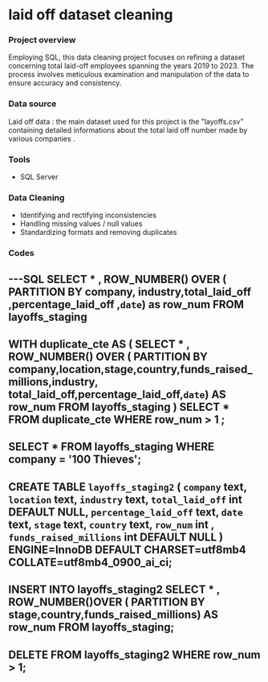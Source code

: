# laid off dataset cleaning

### Project overview 
Employing SQL, this data cleaning project focuses on refining a dataset concerning total laid-off employees spanning the years 2019 to 2023. The process involves meticulous examination and manipulation of the data to ensure accuracy and consistency.

### Data source 
Laid off data : the main dataset used for this project is the "layoffs.csv" containing detailed informations about the total laid off number made by various companies .

### Tools 
- SQL Server

### Data Cleaning 
- Identifying and rectifying inconsistencies
- Handling missing values / null values
- Standardizing formats and removing duplicates

### Codes

---SQL
SELECT * ,
ROW_NUMBER() OVER (
PARTITION BY  company, industry,total_laid_off ,percentage_laid_off ,`date`) as row_num
FROM layoffs_staging
---
WITH duplicate_cte AS
(
SELECT * ,
ROW_NUMBER() OVER (
PARTITION BY  company,location,stage,country,funds_raised_millions,industry,
total_laid_off,percentage_laid_off,`date`) AS row_num
FROM layoffs_staging
)
SELECT *
FROM duplicate_cte 
WHERE row_num > 1 ;
---
SELECT *
FROM layoffs_staging
WHERE company = '100 Thieves';
---
CREATE TABLE `layoffs_staging2` (
  `company` text,
  `location` text,
  `industry` text,
  `total_laid_off` int DEFAULT NULL,
  `percentage_laid_off` text,
  `date` text,
  `stage` text,
  `country` text,
  `row_num` int ,
  `funds_raised_millions` int DEFAULT NULL
) ENGINE=InnoDB DEFAULT CHARSET=utf8mb4 COLLATE=utf8mb4_0900_ai_ci;
---
INSERT INTO layoffs_staging2
SELECT * ,
ROW_NUMBER()OVER (
 PARTITION BY stage,country,funds_raised_millions) AS row_num
FROM layoffs_staging;
---
DELETE
FROM layoffs_staging2
WHERE row_num > 1;
---

  
